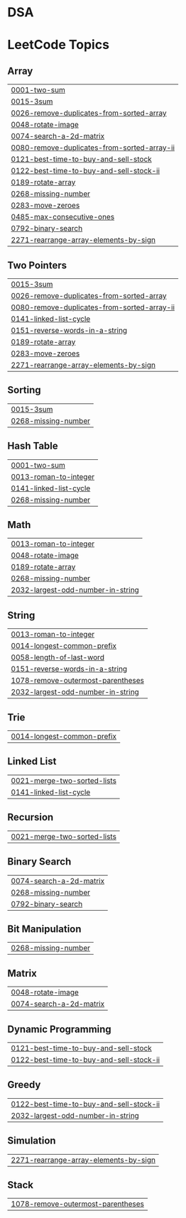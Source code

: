 # DSA
<!---LeetCode Topics Start-->
# LeetCode Topics
## Array
|  |
| ------- |
| [0001-two-sum](https://github.com/rishitapd/DSA/tree/master/0001-two-sum) |
| [0015-3sum](https://github.com/rishitapd/DSA/tree/master/0015-3sum) |
| [0026-remove-duplicates-from-sorted-array](https://github.com/rishitapd/DSA/tree/master/0026-remove-duplicates-from-sorted-array) |
| [0048-rotate-image](https://github.com/rishitapd/DSA/tree/master/0048-rotate-image) |
| [0074-search-a-2d-matrix](https://github.com/rishitapd/DSA/tree/master/0074-search-a-2d-matrix) |
| [0080-remove-duplicates-from-sorted-array-ii](https://github.com/rishitapd/DSA/tree/master/0080-remove-duplicates-from-sorted-array-ii) |
| [0121-best-time-to-buy-and-sell-stock](https://github.com/rishitapd/DSA/tree/master/0121-best-time-to-buy-and-sell-stock) |
| [0122-best-time-to-buy-and-sell-stock-ii](https://github.com/rishitapd/DSA/tree/master/0122-best-time-to-buy-and-sell-stock-ii) |
| [0189-rotate-array](https://github.com/rishitapd/DSA/tree/master/0189-rotate-array) |
| [0268-missing-number](https://github.com/rishitapd/DSA/tree/master/0268-missing-number) |
| [0283-move-zeroes](https://github.com/rishitapd/DSA/tree/master/0283-move-zeroes) |
| [0485-max-consecutive-ones](https://github.com/rishitapd/DSA/tree/master/0485-max-consecutive-ones) |
| [0792-binary-search](https://github.com/rishitapd/DSA/tree/master/0792-binary-search) |
| [2271-rearrange-array-elements-by-sign](https://github.com/rishitapd/DSA/tree/master/2271-rearrange-array-elements-by-sign) |
## Two Pointers
|  |
| ------- |
| [0015-3sum](https://github.com/rishitapd/DSA/tree/master/0015-3sum) |
| [0026-remove-duplicates-from-sorted-array](https://github.com/rishitapd/DSA/tree/master/0026-remove-duplicates-from-sorted-array) |
| [0080-remove-duplicates-from-sorted-array-ii](https://github.com/rishitapd/DSA/tree/master/0080-remove-duplicates-from-sorted-array-ii) |
| [0141-linked-list-cycle](https://github.com/rishitapd/DSA/tree/master/0141-linked-list-cycle) |
| [0151-reverse-words-in-a-string](https://github.com/rishitapd/DSA/tree/master/0151-reverse-words-in-a-string) |
| [0189-rotate-array](https://github.com/rishitapd/DSA/tree/master/0189-rotate-array) |
| [0283-move-zeroes](https://github.com/rishitapd/DSA/tree/master/0283-move-zeroes) |
| [2271-rearrange-array-elements-by-sign](https://github.com/rishitapd/DSA/tree/master/2271-rearrange-array-elements-by-sign) |
## Sorting
|  |
| ------- |
| [0015-3sum](https://github.com/rishitapd/DSA/tree/master/0015-3sum) |
| [0268-missing-number](https://github.com/rishitapd/DSA/tree/master/0268-missing-number) |
## Hash Table
|  |
| ------- |
| [0001-two-sum](https://github.com/rishitapd/DSA/tree/master/0001-two-sum) |
| [0013-roman-to-integer](https://github.com/rishitapd/DSA/tree/master/0013-roman-to-integer) |
| [0141-linked-list-cycle](https://github.com/rishitapd/DSA/tree/master/0141-linked-list-cycle) |
| [0268-missing-number](https://github.com/rishitapd/DSA/tree/master/0268-missing-number) |
## Math
|  |
| ------- |
| [0013-roman-to-integer](https://github.com/rishitapd/DSA/tree/master/0013-roman-to-integer) |
| [0048-rotate-image](https://github.com/rishitapd/DSA/tree/master/0048-rotate-image) |
| [0189-rotate-array](https://github.com/rishitapd/DSA/tree/master/0189-rotate-array) |
| [0268-missing-number](https://github.com/rishitapd/DSA/tree/master/0268-missing-number) |
| [2032-largest-odd-number-in-string](https://github.com/rishitapd/DSA/tree/master/2032-largest-odd-number-in-string) |
## String
|  |
| ------- |
| [0013-roman-to-integer](https://github.com/rishitapd/DSA/tree/master/0013-roman-to-integer) |
| [0014-longest-common-prefix](https://github.com/rishitapd/DSA/tree/master/0014-longest-common-prefix) |
| [0058-length-of-last-word](https://github.com/rishitapd/DSA/tree/master/0058-length-of-last-word) |
| [0151-reverse-words-in-a-string](https://github.com/rishitapd/DSA/tree/master/0151-reverse-words-in-a-string) |
| [1078-remove-outermost-parentheses](https://github.com/rishitapd/DSA/tree/master/1078-remove-outermost-parentheses) |
| [2032-largest-odd-number-in-string](https://github.com/rishitapd/DSA/tree/master/2032-largest-odd-number-in-string) |
## Trie
|  |
| ------- |
| [0014-longest-common-prefix](https://github.com/rishitapd/DSA/tree/master/0014-longest-common-prefix) |
## Linked List
|  |
| ------- |
| [0021-merge-two-sorted-lists](https://github.com/rishitapd/DSA/tree/master/0021-merge-two-sorted-lists) |
| [0141-linked-list-cycle](https://github.com/rishitapd/DSA/tree/master/0141-linked-list-cycle) |
## Recursion
|  |
| ------- |
| [0021-merge-two-sorted-lists](https://github.com/rishitapd/DSA/tree/master/0021-merge-two-sorted-lists) |
## Binary Search
|  |
| ------- |
| [0074-search-a-2d-matrix](https://github.com/rishitapd/DSA/tree/master/0074-search-a-2d-matrix) |
| [0268-missing-number](https://github.com/rishitapd/DSA/tree/master/0268-missing-number) |
| [0792-binary-search](https://github.com/rishitapd/DSA/tree/master/0792-binary-search) |
## Bit Manipulation
|  |
| ------- |
| [0268-missing-number](https://github.com/rishitapd/DSA/tree/master/0268-missing-number) |
## Matrix
|  |
| ------- |
| [0048-rotate-image](https://github.com/rishitapd/DSA/tree/master/0048-rotate-image) |
| [0074-search-a-2d-matrix](https://github.com/rishitapd/DSA/tree/master/0074-search-a-2d-matrix) |
## Dynamic Programming
|  |
| ------- |
| [0121-best-time-to-buy-and-sell-stock](https://github.com/rishitapd/DSA/tree/master/0121-best-time-to-buy-and-sell-stock) |
| [0122-best-time-to-buy-and-sell-stock-ii](https://github.com/rishitapd/DSA/tree/master/0122-best-time-to-buy-and-sell-stock-ii) |
## Greedy
|  |
| ------- |
| [0122-best-time-to-buy-and-sell-stock-ii](https://github.com/rishitapd/DSA/tree/master/0122-best-time-to-buy-and-sell-stock-ii) |
| [2032-largest-odd-number-in-string](https://github.com/rishitapd/DSA/tree/master/2032-largest-odd-number-in-string) |
## Simulation
|  |
| ------- |
| [2271-rearrange-array-elements-by-sign](https://github.com/rishitapd/DSA/tree/master/2271-rearrange-array-elements-by-sign) |
## Stack
|  |
| ------- |
| [1078-remove-outermost-parentheses](https://github.com/rishitapd/DSA/tree/master/1078-remove-outermost-parentheses) |
<!---LeetCode Topics End-->